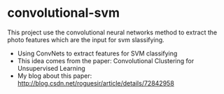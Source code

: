 # convolutional-svm
This project use the convolutional neural networks method to extract the photo features which are the input for svm slassifying.
- Using ConvNets to extract features for SVM classifying
- This idea comes from the paper: Convolutional Clustering for Unsupervised Learning
- My blog about this paper: http://blog.csdn.net/roguesir/article/details/72842958 





